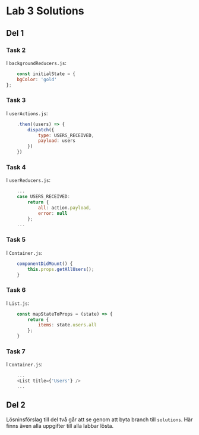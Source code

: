 # Lab 3 Solutions

## Del 1

### Task 2
I `backgroundReducers.js`:
```javascript
    const initialState = {
    bgColor: 'gold'
};
```

### Task 3
I `userActions.js`:
```javascript
    .then((users) => {
        dispatch({
            type: USERS_RECEIVED,
            payload: users
        })
    })
```

### Task 4
I `userReducers.js`:
```javascript
    ...
    case USERS_RECEIVED:
        return {
            all: action.payload,
            error: null
        };
    ...
```

### Task 5
I `Container.js`:
```javascript
    componentDidMount() {
        this.props.getAllUsers();
    }
```

### Task 6
I `List.js`:
```javascript
    const mapStateToProps = (state) => {
        return {
            items: state.users.all
        };
    }
```

### Task 7
I `Container.js`:
```javascript
    ...
    <List title={'Users'} />
    ...
```

## Del 2
Lösninsförslag till del två går att se genom att byta branch till `solutions`. Här finns även alla uppgifter till alla labbar lösta.
